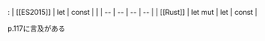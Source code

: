 
:
| [[ES2015]] | let | const |  |
| -- | -- | -- | -- |
| [[Rust]] | let mut | let | const |

p.117に言及がある
